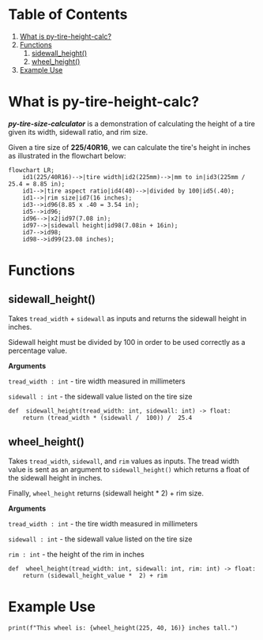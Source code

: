 # Table of Contents

 1. [What is py-tire-height-calc?](https://github.com/zhayes84/py-tire-height-calc#what-is-py-tire-height-calc)
 2. [Functions](https://github.com/zhayes84/py-tire-height-calc#functions)
	 1. [sidewall_height()](https://github.com/zhayes84/py-tire-height-calc#sidewall_height)
	 2. [wheel_height()](https://github.com/zhayes84/py-tire-height-calc#wheel_height)
3. [Example Use](https://github.com/zhayes84/py-tire-height-calc#example-use)
# What is py-tire-height-calc?
***py-tire-size-calculator*** is a demonstration of calculating the height of a tire given its width, sidewall ratio, and rim size.

Given a tire size of **225/40R16**, we can calculate the tire's height in inches as illustrated in the flowchart below:

```mermaid
flowchart LR;
    id1(225/40R16)-->|tire width|id2(225mm)-->|mm to in|id3(225mm / 25.4 = 8.85 in);
    id1-->|tire aspect ratio|id4(40)-->|divided by 100|id5(.40);
    id1-->|rim size|id7(16 inches);
    id3-->id96(8.85 x .40 = 3.54 in);
    id5-->id96;
    id96-->|x2|id97(7.08 in);
    id97-->|sidewall height|id98(7.08in + 16in);
    id7-->id98;
    id98-->id99(23.08 inches);
```
# Functions
## sidewall_height()

Takes `tread_width` + `sidewall` as inputs and returns the sidewall height in inches.

Sidewall height must be divided by 100 in order to be used correctly as a percentage value.

**Arguments** 

`tread_width : int` - tire width measured in millimeters

`sidewall : int` - the sidewall value listed on the tire size
``` 
def  sidewall_height(tread_width: int, sidewall: int) -> float:
	return (tread_width * (sidewall /  100)) /  25.4
```
## wheel_height()

Takes `tread_width`, `sidewall`, and `rim` values as inputs. The tread width value is sent as an argument to `sidewall_height()` which returns a float of the sidewall height in inches.

Finally, `wheel_height` returns (sidewall height * 2) + rim size.

**Arguments** 

`tread_width : int` - the tire width measured in millimeters

`sidewall : int` - the sidewall value listed on the tire size

`rim : int` - the height of the rim in inches
```
def  wheel_height(tread_width: int, sidewall: int, rim: int) -> float:
	return (sidewall_height_value *  2) + rim
```
# Example Use
```
print(f"This wheel is: {wheel_height(225, 40, 16)} inches tall.")
```
